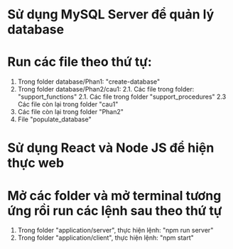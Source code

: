 # Sử dụng MySQL Server để quản lý database

# Run các file theo thứ tự:

1. Trong folder database/Phan1: "create-database"
2. Trong folder database/Phan2/cau1:
   2.1. Các file trong folder: "support_functions"
   2.1. Các file trong folder "support_procedures"
   2.3 Các file còn lại trong folder "cau1"
3. Các file còn lại trong folder "Phan2"
4. File "populate_database"

# Sử dụng React và Node JS để hiện thực web

# Mở các folder và mở terminal tương ứng rồi run các lệnh sau theo thứ tự

1. Trong folder "application/server", thực hiện lệnh: "npm run server"
2. Trong folder "application/client", thực hiện lệnh: "npm start"
